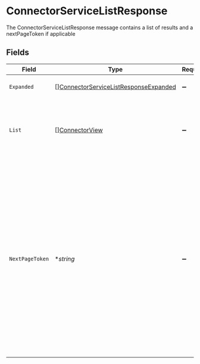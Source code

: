 # ConnectorServiceListResponse

The ConnectorServiceListResponse message contains a list of results and a nextPageToken if applicable


## Fields

| Field                                                                                                                                                                                                                                                                                                                                          | Type                                                                                                                                                                                                                                                                                                                                           | Required                                                                                                                                                                                                                                                                                                                                       | Description                                                                                                                                                                                                                                                                                                                                    |
| ---------------------------------------------------------------------------------------------------------------------------------------------------------------------------------------------------------------------------------------------------------------------------------------------------------------------------------------------- | ---------------------------------------------------------------------------------------------------------------------------------------------------------------------------------------------------------------------------------------------------------------------------------------------------------------------------------------------- | ---------------------------------------------------------------------------------------------------------------------------------------------------------------------------------------------------------------------------------------------------------------------------------------------------------------------------------------------- | ---------------------------------------------------------------------------------------------------------------------------------------------------------------------------------------------------------------------------------------------------------------------------------------------------------------------------------------------- |
| `Expanded`                                                                                                                                                                                                                                                                                                                                     | [][ConnectorServiceListResponseExpanded](../../models/shared/connectorservicelistresponseexpanded.md)                                                                                                                                                                                                                                          | :heavy_minus_sign:                                                                                                                                                                                                                                                                                                                             | List of serialized related objects                                                                                                                                                                                                                                                                                                             |
| `List`                                                                                                                                                                                                                                                                                                                                         | [][ConnectorView](../../models/shared/connectorview.md)                                                                                                                                                                                                                                                                                        | :heavy_minus_sign:                                                                                                                                                                                                                                                                                                                             | The list of results containing up to X results, where X is the page size defined in the request                                                                                                                                                                                                                                                |
| `NextPageToken`                                                                                                                                                                                                                                                                                                                                | **string*                                                                                                                                                                                                                                                                                                                                      | :heavy_minus_sign:                                                                                                                                                                                                                                                                                                                             | The nextPageToken is shown for the next page if the number of results is larger than the max page size. The server returns one page of results and the nextPageToken until all results are retreived. To retrieve the next page, use the same request and append a pageToken field with the value of nextPageToken shown on the previous page. |